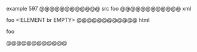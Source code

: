 example 597
@@@@@@@@@@@@ src
foo <!ELEMENT br EMPTY>
@@@@@@@@@@@@ xml
<?xml version="1.0" encoding="UTF-8"?>
<!DOCTYPE document SYSTEM "CommonMark.dtd">
<document xmlns="http://commonmark.org/xml/1.0">
  <paragraph>
    <text>foo </text>
    <html_inline>&lt;!ELEMENT br EMPTY&gt;</html_inline>
  </paragraph>
</document>
@@@@@@@@@@@@ html
<p>foo <!ELEMENT br EMPTY></p>
@@@@@@@@@@@@
